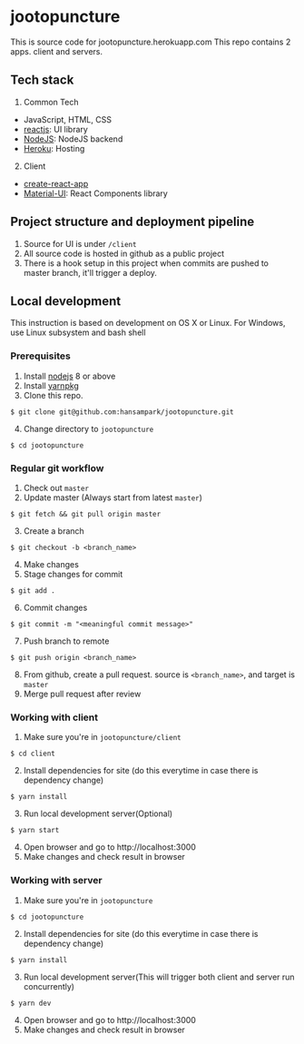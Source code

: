 # jootopuncture

This is source code for jootopuncture.herokuapp.com
This repo contains 2 apps. client and servers.

## Tech stack

1. Common Tech

- JavaScript, HTML, CSS
- [reactjs](https://reactjs.org/): UI library
- [NodeJS](https://nodejs.org/en/): NodeJS backend
- [Heroku](https://www.heroku.com/): Hosting

2. Client

- [create-react-app](https://github.com/facebookincubator/create-react-app)
- [Material-UI](https://material-ui.com): React Components library

## Project structure and deployment pipeline

1. Source for UI is under `/client`
2. All source code is hosted in github as a public project
3. There is a hook setup in this project when commits are pushed to master branch, it'll trigger a deploy.

## Local development

This instruction is based on development on OS X or Linux. For Windows, use Linux subsystem and bash shell

### Prerequisites

1. Install [nodejs](https://nodejs.org/en/) 8 or above
2. Install [yarnpkg](https://yarnpkg.com/en/)
3. Clone this repo.

```
$ git clone git@github.com:hansampark/jootopuncture.git
```

4. Change directory to `jootopuncture`

```
$ cd jootopuncture
```

### Regular git workflow

1. Check out `master`
2. Update master (Always start from latest `master`)

```
$ git fetch && git pull origin master
```

3. Create a branch

```
$ git checkout -b <branch_name>
```

4. Make changes
5. Stage changes for commit

```
$ git add .
```

6. Commit changes

```
$ git commit -m "<meaningful commit message>"
```

7. Push branch to remote

```
$ git push origin <branch_name>
```

8. From github, create a pull request. source is `<branch_name>`, and target is `master`
9. Merge pull request after review

### Working with client

1. Make sure you're in `jootopuncture/client`

```
$ cd client
```

2. Install dependencies for site (do this everytime in case there is dependency change)

```
$ yarn install
```

3. Run local development server(Optional)

```
$ yarn start
```

4. Open browser and go to http://localhost:3000
5. Make changes and check result in browser

### Working with server

1. Make sure you're in `jootopuncture`

```
$ cd jootopuncture
```

2. Install dependencies for site (do this everytime in case there is dependency change)

```
$ yarn install
```

3. Run local development server(This will trigger both client and server run concurrently)

```
$ yarn dev
```

4. Open browser and go to http://localhost:3000
5. Make changes and check result in browser
